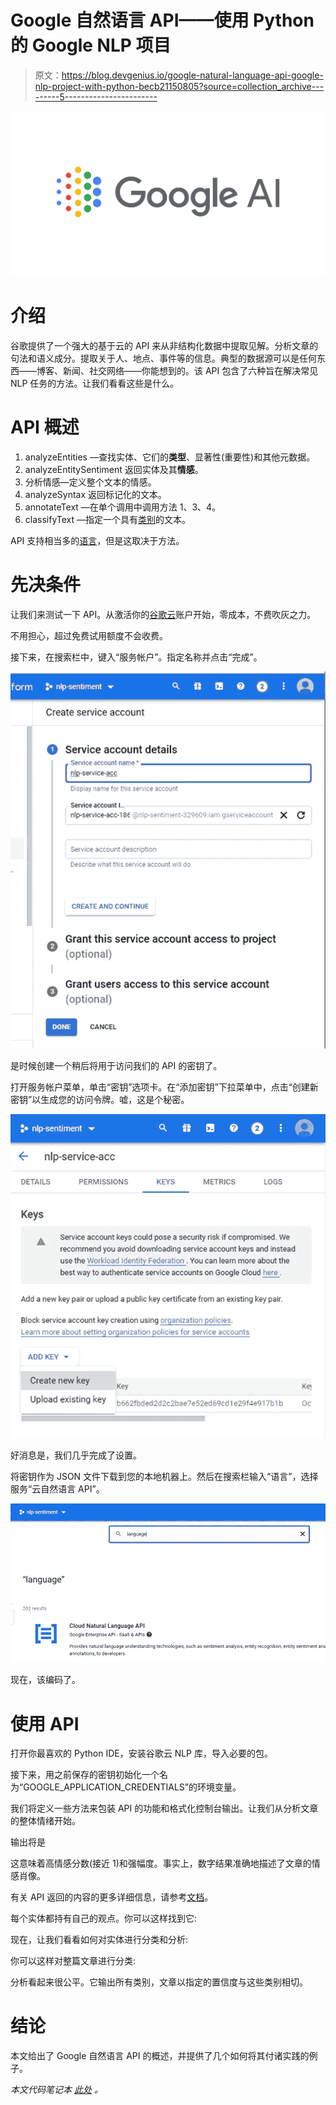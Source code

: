 # Google 自然语言 API——使用 Python 的 Google NLP 项目

> 原文：<https://blog.devgenius.io/google-natural-language-api-google-nlp-project-with-python-becb21150805?source=collection_archive---------5----------------------->

![](img/3572abd5fcd76c5823f7a3b6698550e7.png)

# 介绍

谷歌提供了一个强大的基于云的 API 来从非结构化数据中提取见解。分析文章的句法和语义成分。提取关于人、地点、事件等的信息。典型的数据源可以是任何东西——博客、新闻、社交网络——你能想到的。该 API 包含了六种旨在解决常见 NLP 任务的方法。让我们看看这些是什么。

# API 概述

1.  analyzeEntities —查找实体、它们的**类型**、显著性(重要性)和其他元数据。
2.  analyzeEntitySentiment 返回实体及其**情感**。
3.  分析情感—定义整个文本的情感。
4.  analyzeSyntax 返回标记化的文本。
5.  annotateText —在单个调用中调用方法 1、3、4。
6.  classifyText —指定一个具有[类别](https://cloud.google.com/natural-language/docs/categories)的文本。

API 支持相当多的[语言](https://cloud.google.com/natural-language/docs/languages)，但是这取决于方法。

# 先决条件

让我们来测试一下 API。从激活你的[谷歌云](https://console.developers.google.com/)账户开始，零成本，不费吹灰之力。

不用担心，超过免费试用额度不会收费。

接下来，在搜索栏中，键入“服务帐户”。指定名称并点击“完成”。

![](img/29ac3d3a174762c8198d8c00fea6a6f3.png)

是时候创建一个稍后将用于访问我们的 API 的密钥了。

打开服务帐户菜单，单击“密钥”选项卡。在“添加密钥”下拉菜单中，点击“创建新密钥”以生成您的访问令牌。嘘，这是个秘密。

![](img/1d449255ca637b775a156deed9ac4127.png)

好消息是，我们几乎完成了设置。

将密钥作为 JSON 文件下载到您的本地机器上。然后在搜索栏输入“语言”，选择服务“云自然语言 API”。

![](img/83aaa9dc01959163f7743d3139972ce3.png)

现在，该编码了。

# 使用 API

打开你最喜欢的 Python IDE，安装谷歌云 NLP 库，导入必要的包。

接下来，用之前保存的密钥初始化一个名为“GOOGLE_APPLICATION_CREDENTIALS”的环境变量。

我们将定义一些方法来包装 API 的功能和格式化控制台输出。让我们从分析文章的整体情绪开始。

输出将是

这意味着高情感分数(接近 1)和强幅度。事实上，数字结果准确地描述了文章的情感肖像。

有关 API 返回的内容的更多详细信息，请参考[文档](https://cloud.google.com/natural-language/docs/basics#interpreting_sentiment_analysis_values)。

每个实体都持有自己的观点。你可以这样找到它:

现在，让我们看看如何对实体进行分类和分析:

你可以这样对整篇文章进行分类:

分析看起来很公平。它输出所有类别，文章以指定的置信度与这些类别相切。

# 结论

本文给出了 Google 自然语言 API 的概述，并提供了几个如何将其付诸实践的例子。

*本文代码笔记本* [*此处*](https://github.com/Vice10/ds_notebooks/blob/main/google_language_api.ipynb) *。*